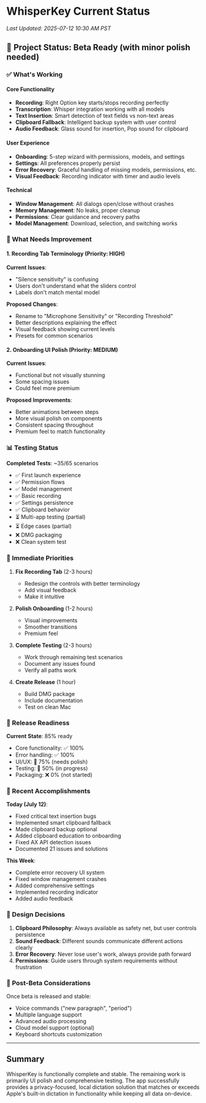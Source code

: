 # WhisperKey Current Status

*Last Updated: 2025-07-12 10:30 AM PST*

## 🎯 Project Status: Beta Ready (with minor polish needed)

### ✅ What's Working

#### Core Functionality
- **Recording**: Right Option key starts/stops recording perfectly
- **Transcription**: Whisper integration working with all models
- **Text Insertion**: Smart detection of text fields vs non-text areas
- **Clipboard Fallback**: Intelligent backup system with user control
- **Audio Feedback**: Glass sound for insertion, Pop sound for clipboard

#### User Experience
- **Onboarding**: 5-step wizard with permissions, models, and settings
- **Settings**: All preferences properly persist
- **Error Recovery**: Graceful handling of missing models, permissions, etc.
- **Visual Feedback**: Recording indicator with timer and audio levels

#### Technical
- **Window Management**: All dialogs open/close without crashes
- **Memory Management**: No leaks, proper cleanup
- **Permissions**: Clear guidance and recovery paths
- **Model Management**: Download, selection, and switching works

### 🔧 What Needs Improvement

#### 1. Recording Tab Terminology (Priority: HIGH)
**Current Issues**:
- "Silence sensitivity" is confusing
- Users don't understand what the sliders control
- Labels don't match mental model

**Proposed Changes**:
- Rename to "Microphone Sensitivity" or "Recording Threshold"
- Better descriptions explaining the effect
- Visual feedback showing current levels
- Presets for common scenarios

#### 2. Onboarding UI Polish (Priority: MEDIUM)
**Current Issues**:
- Functional but not visually stunning
- Some spacing issues
- Could feel more premium

**Proposed Improvements**:
- Better animations between steps
- More visual polish on components
- Consistent spacing throughout
- Premium feel to match functionality

### 📊 Testing Status

**Completed Tests**: ~35/65 scenarios
- ✅ First launch experience
- ✅ Permission flows
- ✅ Model management
- ✅ Basic recording
- ✅ Settings persistence
- ✅ Clipboard behavior
- ⏳ Multi-app testing (partial)
- ⏳ Edge cases (partial)
- ❌ DMG packaging
- ❌ Clean system test

### 🎯 Immediate Priorities

1. **Fix Recording Tab** (2-3 hours)
   - Redesign the controls with better terminology
   - Add visual feedback
   - Make it intuitive

2. **Polish Onboarding** (1-2 hours)
   - Visual improvements
   - Smoother transitions
   - Premium feel

3. **Complete Testing** (2-3 hours)
   - Work through remaining test scenarios
   - Document any issues found
   - Verify all paths work

4. **Create Release** (1 hour)
   - Build DMG package
   - Include documentation
   - Test on clean Mac

### 🚀 Release Readiness

**Current State**: 85% ready
- Core functionality: ✅ 100%
- Error handling: ✅ 100%
- UI/UX: 🔄 75% (needs polish)
- Testing: 🔄 50% (in progress)
- Packaging: ❌ 0% (not started)

### 📝 Recent Accomplishments

**Today (July 12)**:
- Fixed critical text insertion bugs
- Implemented smart clipboard fallback
- Made clipboard backup optional
- Added clipboard education to onboarding
- Fixed AX API detection issues
- Documented 21 issues and solutions

**This Week**:
- Complete error recovery UI system
- Fixed window management crashes
- Added comprehensive settings
- Implemented recording indicator
- Added audio feedback

### 🎨 Design Decisions

1. **Clipboard Philosophy**: Always available as safety net, but user controls persistence
2. **Sound Feedback**: Different sounds communicate different actions clearly
3. **Error Recovery**: Never lose user's work, always provide path forward
4. **Permissions**: Guide users through system requirements without frustration

### 🔮 Post-Beta Considerations

Once beta is released and stable:
- Voice commands ("new paragraph", "period")
- Multiple language support
- Advanced audio processing
- Cloud model support (optional)
- Keyboard shortcuts customization

---

## Summary

WhisperKey is functionally complete and stable. The remaining work is primarily UI polish and comprehensive testing. The app successfully provides a privacy-focused, local dictation solution that matches or exceeds Apple's built-in dictation in functionality while keeping all data on-device.